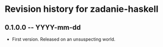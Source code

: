 # Revision history for zadanie-haskell

## 0.1.0.0 -- YYYY-mm-dd

* First version. Released on an unsuspecting world.
